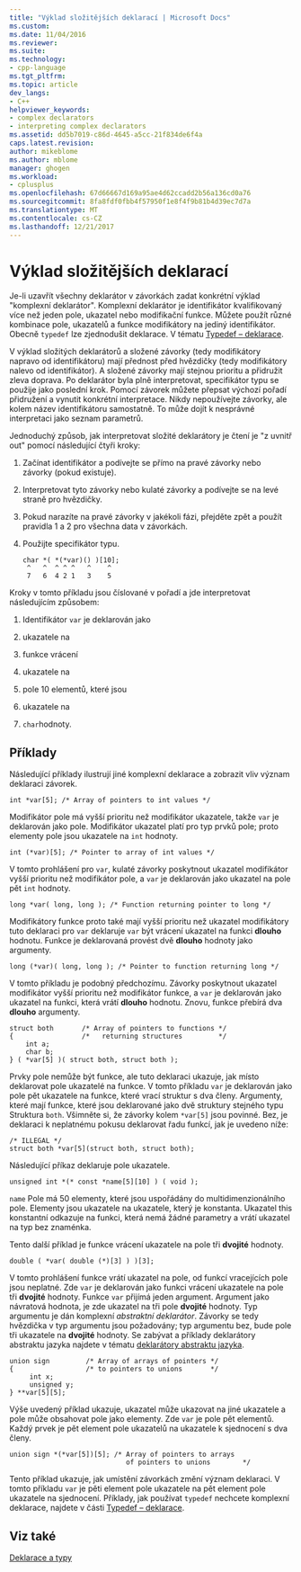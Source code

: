 ```yaml
---
title: "Výklad složitějších deklarací | Microsoft Docs"
ms.custom: 
ms.date: 11/04/2016
ms.reviewer: 
ms.suite: 
ms.technology:
- cpp-language
ms.tgt_pltfrm: 
ms.topic: article
dev_langs:
- C++
helpviewer_keywords:
- complex declarators
- interpreting complex declarators
ms.assetid: dd5b7019-c86d-4645-a5cc-21f834de6f4a
caps.latest.revision: 
author: mikeblome
ms.author: mblome
manager: ghogen
ms.workload:
- cplusplus
ms.openlocfilehash: 67d66667d169a95ae4d62ccadd2b56a136cd0a76
ms.sourcegitcommit: 8fa8fdf0fbb4f57950f1e8f4f9b81b4d39ec7d7a
ms.translationtype: MT
ms.contentlocale: cs-CZ
ms.lasthandoff: 12/21/2017
---
```

# <a name="interpreting-more-complex-declarators"></a>Výklad složitějších deklarací
Je-li uzavřít všechny deklarátor v závorkách zadat konkrétní výklad "komplexní deklarátor". Komplexní deklarátor je identifikátor kvalifikovaný více než jeden pole, ukazatel nebo modifikační funkce. Můžete použít různé kombinace pole, ukazatelů a funkce modifikátory na jediný identifikátor. Obecně `typedef` lze zjednodušit deklarace. V tématu [Typedef – deklarace](../c-language/typedef-declarations.md).  
  
 V výklad složitých deklarátorů a složené závorky (tedy modifikátory napravo od identifikátoru) mají přednost před hvězdičky (tedy modifikátory nalevo od identifikátor). A složené závorky mají stejnou prioritu a přidružit zleva doprava. Po deklarátor byla plně interpretovat, specifikátor typu se použije jako poslední krok. Pomocí závorek můžete přepsat výchozí pořadí přidružení a vynutit konkrétní interpretace. Nikdy nepoužívejte závorky, ale kolem název identifikátoru samostatně. To může dojít k nesprávné interpretaci jako seznam parametrů.  
  
 Jednoduchý způsob, jak interpretovat složité deklarátory je čtení je "z uvnitř out" pomocí následující čtyři kroky:  
  
1.  Začínat identifikátor a podívejte se přímo na pravé závorky nebo závorky (pokud existuje).  
  
2.  Interpretovat tyto závorky nebo kulaté závorky a podívejte se na levé straně pro hvězdičky.  
  
3.  Pokud narazíte na pravé závorky v jakékoli fázi, přejděte zpět a použít pravidla 1 a 2 pro všechna data v závorkách.  
  
4.  Použijte specifikátor typu.  
  
    ```  
    char *( *(*var)() )[10];  
     ^   ^  ^ ^ ^   ^    ^  
     7   6  4 2 1   3    5  
    ```  
  
 Kroky v tomto příkladu jsou číslované v pořadí a jde interpretovat následujícím způsobem:  
  
1.  Identifikátor `var` je deklarován jako  
  
2.  ukazatele na  
  
3.  funkce vrácení  
  
4.  ukazatele na  
  
5.  pole 10 elementů, které jsou  
  
6.  ukazatele na  
  
7.  `char`hodnoty.  
  
## <a name="examples"></a>Příklady  
 Následující příklady ilustrují jiné komplexní deklarace a zobrazit vliv význam deklaraci závorek.  
  
```  
int *var[5]; /* Array of pointers to int values */  
```  
  
 Modifikátor pole má vyšší prioritu než modifikátor ukazatele, takže `var` je deklarován jako pole. Modifikátor ukazatel platí pro typ prvků pole; proto elementy pole jsou ukazatele na `int` hodnoty.  
  
```  
int (*var)[5]; /* Pointer to array of int values */  
```  
  
 V tomto prohlášení pro `var`, kulaté závorky poskytnout ukazatel modifikátor vyšší prioritu než modifikátor pole, a `var` je deklarován jako ukazatel na pole pět `int` hodnoty.  
  
```  
long *var( long, long ); /* Function returning pointer to long */  
```  
  
 Modifikátory funkce proto také mají vyšší prioritu než ukazatel modifikátory tuto deklaraci pro `var` deklaruje `var` být vrácení ukazatel na funkci **dlouho** hodnotu. Funkce je deklarovaná provést dvě **dlouho** hodnoty jako argumenty.  
  
```  
long (*var)( long, long ); /* Pointer to function returning long */  
```  
  
 V tomto příkladu je podobný předchozímu. Závorky poskytnout ukazatel modifikátor vyšší prioritu než modifikátor funkce, a `var` je deklarován jako ukazatel na funkci, která vrátí **dlouho** hodnotu. Znovu, funkce přebírá dva **dlouho** argumenty.  
  
```  
struct both       /* Array of pointers to functions */  
{                 /*   returning structures         */  
    int a;  
    char b;  
} ( *var[5] )( struct both, struct both );  
```  
  
 Prvky pole nemůže být funkce, ale tuto deklaraci ukazuje, jak místo deklarovat pole ukazatelé na funkce. V tomto příkladu `var` je deklarován jako pole pět ukazatele na funkce, které vrací struktur s dva členy. Argumenty, které mají funkce, které jsou deklarované jako dvě struktury stejného typu Struktura `both`. Všimněte si, že závorky kolem `*var[5]` jsou povinné. Bez, je deklaraci k neplatnému pokusu deklarovat řadu funkcí, jak je uvedeno níže:  
  
```  
/* ILLEGAL */  
struct both *var[5](struct both, struct both);  
```  
  
 Následující příkaz deklaruje pole ukazatele.  
  
```  
unsigned int *(* const *name[5][10] ) ( void );  
```  
  
 `name` Pole má 50 elementy, které jsou uspořádány do multidimenzionálního pole. Elementy jsou ukazatele na ukazatele, který je konstanta. Ukazatel this konstantní odkazuje na funkci, která nemá žádné parametry a vrátí ukazatel na typ bez znaménka.  
  
 Tento další příklad je funkce vrácení ukazatele na pole tři **dvojité** hodnoty.  
  
```  
double ( *var( double (*)[3] ) )[3];  
```  
  
 V tomto prohlášení funkce vrátí ukazatel na pole, od funkcí vracejících pole jsou neplatné. Zde `var` je deklarován jako funkci vrácení ukazatele na pole tři **dvojité** hodnoty. Funkce `var` přijímá jeden argument. Argument jako návratová hodnota, je zde ukazatel na tři pole **dvojité** hodnoty. Typ argumentu je dán komplexní *abstraktní deklarátor*. Závorky se tedy hvězdička v typ argumentu jsou požadovány; typ argumentu bez, bude pole tři ukazatele na **dvojité** hodnoty. Se zabývat a příklady deklarátory abstraktu jazyka najdete v tématu [deklarátory abstraktu jazyka](../c-language/c-abstract-declarators.md).  
  
```  
union sign         /* Array of arrays of pointers */  
{                  /* to pointers to unions       */  
     int x;  
     unsigned y;  
} **var[5][5];  
```  
  
 Výše uvedený příklad ukazuje, ukazatel může ukazovat na jiné ukazatele a pole může obsahovat pole jako elementy. Zde `var` je pole pět elementů. Každý prvek je pět element pole ukazatelů na ukazatele k sjednocení s dva členy.  
  
```  
union sign *(*var[5])[5]; /* Array of pointers to arrays  
                             of pointers to unions        */  
```  
  
 Tento příklad ukazuje, jak umístění závorkách změní význam deklaraci. V tomto příkladu `var` je pěti element pole ukazatele na pět element pole ukazatele na sjednocení. Příklady, jak používat `typedef` nechcete komplexní deklarace, najdete v části [Typedef – deklarace](../c-language/typedef-declarations.md).  
  
## <a name="see-also"></a>Viz také  
 [Deklarace a typy](../c-language/declarations-and-types.md)